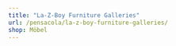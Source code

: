 ```yaml
---
title: "La-Z-Boy Furniture Galleries"
url: /pensacola/la-z-boy-furniture-galleries/
shop: Möbel
---
```

